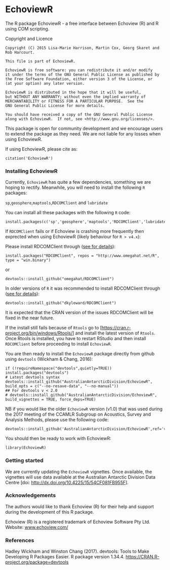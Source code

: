 # EchoviewR
The R package EchoviewR - a free interface between Echoview (R) and R using COM scripting.

Copyright and Licence

    Copyright (C) 2015 Lisa-Marie Harrison, Martin Cox, Georg Skaret and Rob Harcourt.
    
    This file is part of EchoviewR.
    
    EchoviewR is free software: you can redistribute it and/or modify
    it under the terms of the GNU General Public License as published by
    the Free Software Foundation, either version 3 of the License, or
    (at your option) any later version.
    
    EchoviewR is distributed in the hope that it will be useful,
    but WITHOUT ANY WARRANTY; without even the implied warranty of
    MERCHANTABILITY or FITNESS FOR A PARTICULAR PURPOSE.  See the
    GNU General Public License for more details.
    
    You should have received a copy of the GNU General Public License
    along with EchoviewR.  If not, see <http://www.gnu.org/licenses/>.


This package is open for community development and we encourage users to extend the package as they need. We are not liable for any losses when using EchoviewR. 

If using EchoviewR, please cite as:

```{r citation}
citation('EchoviewR')
```


### Installing EchoviewR
Currently, ```EchoviewR``` has quite a few dependencies, something we are hoping to rectify.  Meanwhile, you will need to install the following ```R``` packages:

```sp```,```geosphere```,```maptools```,```RDCOMClient``` and ```lubridate```
  
You can install all these packages with the following  ```R``` code:

```{r dependPacks,eval=FALSE}
install.packages(c('sp','geosphere','maptools','RDCOMClient','lubridate'))
```


If ```RDCOMClient``` fails or if Echoview is crashing more frequently then exprected when using EchoviewR (likely behaviour for ```R > v4.x```):

Please install RDCOMClient through ([see for details](https://github.com/omegahat/RDCOMClient)):  
```{r dependPacks, eval=FALSE}
install.packages("RDCOMClient", repos = "http://www.omegahat.net/R", type = "win.binary")
```  
or  
```{r dependPacks, eval=FALSE}
devtools::install_github("omegahat/RDCOMClient")
```
 
In older versions of ```R``` it was recommended to install RDCOMClient through ([see for details](https://rdrr.io/github/dkyleward/caliperR/f/README.md)):  

```{r altRDCOMClient, eval=FALSE}
devtools::install_github("dkyleward/RDCOMClient")
```

It is expected that the CRAN version of the issues RDCOMClient will be fixed in the near future.  

If the install still fails because of ```Rtools``` go to [https://cran.r-project.org/bin/windows/Rtools/] and install the latest version of ```Rtools```. Once Rtools is installed, you have to restart RStudio and then install ```RDCOMClient``` before proceeding to install ```EchoviewR```.

You are then ready to install the ```EchoviewR``` package directly from github using ```devtools``` (Wickham & Chang, 2016):


```{r install,eval=FALSE}
if (!requireNamespace("devtools",quietly=TRUE)) install.packages("devtools")
# Latest devtools syntax
devtools::install_github("AustralianAntarcticDivision/EchoviewR", build_opts = c("--no-resave-data", "--no-manual"))
## For devtools v < 2.0
# devtools::install_github("AustralianAntarcticDivision/EchoviewR", build_vignettes = TRUE, force_deps=TRUE)
```

NB if you would like the older ```EchoviewR``` version (v1.0) that was used during the 2017 meeting of the CCAMLR Subgroup on Acoustics, Survey and Analysis Methods, please use the following code:

```{r installASAM,eval=FALSE}
devtools::install_github('AustralianAntarcticDivision/EchoviewR',ref='v1.0')
```

You should then be ready to work with EchoviewR:
```{r startEVR, eval=FALSE}
library(EchoviewR)
```

### Getting started

We are currently updating the ```EchoviewR``` vignettes.  Once available, the vignettes will use data available at the Australian Antarctic Division Data Centre [doi: http://dx.doi.org/10.4225/15/54CF081FB955F].

### Acknowledgements

The authors would like to thank Echoview (R) for their help and support during the development of this R package.

Echoview (R) is a registered trademark of Echoview Software Pty Ltd. Website: www.echoview.com/

### References

Hadley Wickham and Winston Chang (2017). devtools: Tools to Make Developing R Packages Easier. R package version 1.34.4.
  https://CRAN.R-project.org/package=devtools
